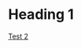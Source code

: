 <!-- TITLE: Test Page -->
<!-- SUBTITLE: Test Page -->

# Heading 1
<a class="timeline" href="https://docs.google.com/spreadsheets/d/1cWqQBZCkX9GpzFtxCWHoqFXCHg-ylTVUWlnrdYMzKUI/pubhtml">Test 2</a>
